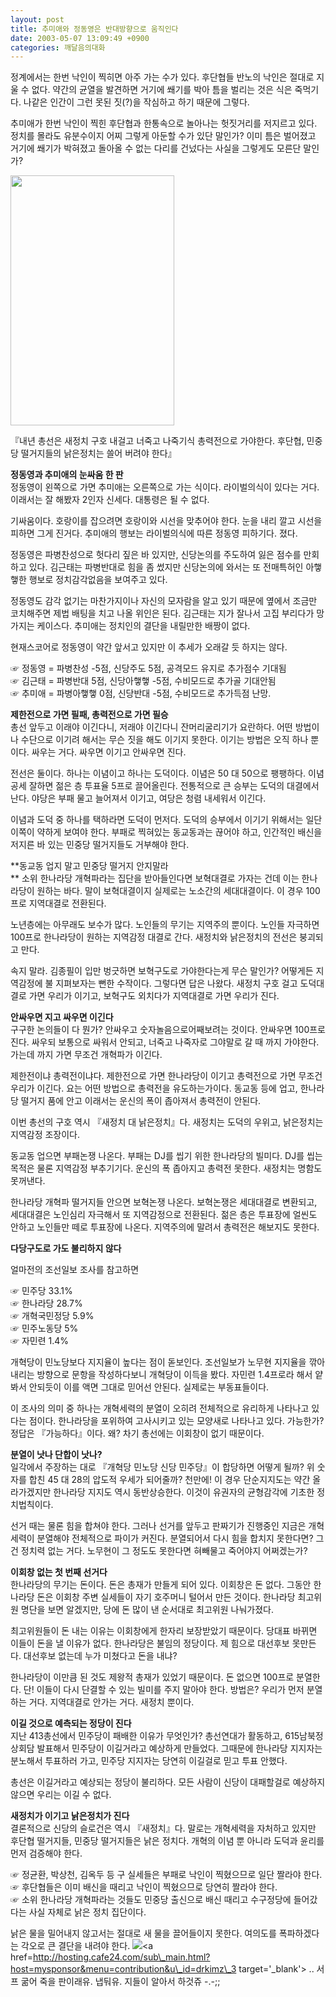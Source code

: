 ```yaml
---
layout: post
title: 추미애와 정동영은 반대방향으로 움직인다
date: 2003-05-07 13:09:49 +0900
categories: 깨달음의대화
---
```

정계에서는 한번 낙인이 찍히면 아주 가는 수가 있다. 후단협들 반노의 낙인은 절대로 지울 수 없다. 약간의 균열을 발견하면 거기에 쐐기를 박아 틈을 벌리는 것은 식은 죽먹기다. 나같은 인간이 그런 못된 짓(?)을 작심하고 하기 때문에 그렇다. 

추미애가 한번 낙인이 찍힌 후단협과 한통속으로 놀아나는 헛짓거리를 저지르고 있다. 정치를 몰라도 유분수이지 어찌 그렇게 아둔할 수가 있단 말인가? 이미 틈은 벌어졌고 거기에 쐐기가 박혀졌고 돌아올 수 없는 다리를 건넜다는 사실을 그렇게도 모른단 말인가?

<img src="http://drkimz.com/technote/board/private/upimg/1052281123.JPG" width="262" height="400" border="0" />

『내년 총선은 새정치 구호 내걸고 너죽고 나죽기식 총력전으로 가야한다. 후단협, 민중당 떨거지들의 낡은정치는 쓸어 버려야 한다』

**정동영과 추미애의 눈싸움 한 판**  
정동영이 왼쪽으로 가면 추미애는 오른쪽으로 가는 식이다. 라이벌의식이 있다는 거다. 이래서는 잘 해봤자 2인자 신세다. 대통령은 될 수 없다. 

기싸움이다. 호랑이를 잡으려면 호랑이와 시선을 맞추어야 한다. 눈을 내리 깔고 시선을 피하면 그게 진거다. 추미애의 행보는 라이벌의식에 따른 정동영 피하기다. 졌다.

정동영은 파병찬성으로 헛다리 짚은 바 있지만, 신당논의를 주도하여 잃은 점수를 만회하고 있다. 김근태는 파병반대로 힘을 좀 썼지만 신당논의에 와서는 또 전매특허인 아&#54671;&#54671;한 행보로 정치감각없음을 보여주고 있다. 

정동영도 감각 없기는 마찬가지이나 자신의 모자람을 알고 있기 때문에 옆에서 조금만 코치해주면 제법 배팅을 치고 나올 위인은 된다. 김근태는 지가 잘나서 고집 부리다가 망가지는 케이스다. 추미애는 정치인의 결단을 내릴만한 배짱이 없다. 

현재스코어로 정동영이 약간 앞서고 있지만 이 추세가 오래갈 듯 하지는 않다. 

☞ 정동영 = 파병찬성 -5점, 신당주도 5점, 공격모드 유지로 추가점수 기대됨  
☞ 김근태 = 파병반대 5점, 신당아&#54671;&#54671; -5점, 수비모드로 추가골 기대안됨  
☞ 추미애 = 파병아&#54671;&#54671; 0점, 신당반대 -5점, 수비모드로 추가득점 난망.

**제한전으로 가면 필패, 총력전으로 가면 필승**  
총선 앞두고 이래야 이긴다니, 저래야 이긴다니 잔머리굴리기가 요란하다. 어떤 방법이나 수단으로 이기려 해서는 무슨 짓을 해도 이기지 못한다. 이기는 방법은 오직 하나 뿐이다. 싸우는 거다. 싸우면 이기고 안싸우면 진다. 

전선은 둘이다. 하나는 이념이고 하나는 도덕이다. 이념은 50 대 50으로 팽팽하다. 이념공세 잘하면 젊은 층 투표율 5프로 끌어올린다. 전통적으로 큰 승부는 도덕의 대결에서 난다. 야당은 부패 물고 늘어져서 이기고, 여당은 청렴 내세워서 이긴다. 

이념과 도덕 중 하나를 택하라면 도덕이 먼저다. 도덕의 승부에서 이기기 위해서는 일단 이쪽이 약하게 보여야 한다. 부패로 찍혀있는 동교동과는 끊어야 하고, 인간적인 배신을 저지른 바 있는 민중당 떨거지들도 거부해야 한다. 

**동교동 업지 말고 민중당 떨거지 안지말라  
** 소위 한나라당 개혁파라는 집단을 받아들인다면 보혁대결로 가자는 건데 이는 한나라당이 원하는 바다. 말이 보혁대결이지 실제로는 노소간의 세대대결이다. 이 경우 100프로 지역대결로 전환된다. 

노년층에는 아무래도 보수가 많다. 노인들의 무기는 지역주의 뿐이다. 노인들 자극하면 100프로 한나라당이 원하는 지역감정 대결로 간다. 새정치와 낡은정치의 전선은 붕괴되고 만다. 

속지 말라. 김종필이 입만 벙긋하면 보혁구도로 가야한다는게 무슨 말인가? 어떻게든 지역감정에 불 지펴보자는 뻔한 수작이다. 그렇다면 답은 나왔다. 새정치 구호 걸고 도덕대결로 가면 우리가 이기고, 보혁구도 외치다가 지역대결로 가면 우리가 진다. 

**안싸우면 지고 싸우면 이긴다**   
구구한 논의들이 다 뭔가? 안싸우고 숫자놀음으로어째보려는 것이다. 안싸우면 100프로 진다. 싸우되 보통으로 싸워서 안되고, 너죽고 나죽자로 그야말로 갈 때 까지 가야한다. 가는데 까지 가면 무조건 개혁파가 이긴다. 

제한전이냐 총력전이냐다. 제한전으로 가면 한나라당이 이기고 총력전으로 가면 무조건 우리가 이긴다. 요는 어떤 방법으로 총력전을 유도하는가이다. 동교동 등에 업고, 한나라당 떨거지 품에 안고 이래서는 운신의 폭이 좁아져서 총력전이 안된다. 

이번 총선의 구호 역시 『새정치 대 낡은정치』다. 새정치는 도덕의 우위고, 낡은정치는 지역감정 조장이다. 

동교동 업으면 부패논쟁 나온다. 부패는 DJ를 씹기 위한 한나라당의 빌미다. DJ를 씹는 목적은 물론 지역감정 부추기기다. 운신의 폭 좁아지고 총력전 못한다. 새정치는 명함도 못꺼낸다. 

한나라당 개혁파 떨거지들 안으면 보혁논쟁 나온다. 보혁논쟁은 세대대결로 변환되고, 세대대결은 노인심리 자극해서 또 지역감정으로 전환된다. 젊은 층은 투표장에 얼씬도 안하고 노인들만 떼로 투표장에 나온다. 지역주의에 말려서 총력전은 해보지도 못한다. 

**다당구도로 가도 불리하지 않다**

얼마전의 조선일보 조사를 참고하면

☞ 민주당 33.1%  
☞ 한나라당 28.7%  
☞ 개혁국민정당 5.9%  
☞ 민주노동당 5%  
☞ 자민련 1.4% 

개혁당이 민노당보다 지지율이 높다는 점이 돋보인다. 조선일보가 노무현 지지율을 깎아내리는 방향으로 문항을 작성하다보니 개혁당이 이득을 봤다. 자민련 1.4프로라 해서 얕봐서 안되듯이 이를 액면 그대로 믿어선 안된다. 실제로는 부동표들이다. 

이 조사의 의미 중 하나는 개혁세력의 분열이 오히려 전체적으로 유리하게 나타나고 있다는 점이다. 한나라당을 포위하여 고사시키고 있는 모양새로 나타나고 있다. 가능한가? 정답은 『가능하다』이다. 왜? 차기 총선에는 이회창이 없기 때문이다.

**분열이 낫나 단합이 낫나?**  
일각에서 주장하는 대로 『개혁당 민노당 신당 민주당』이 합당하면 어떻게 될까? 위 숫자를 합친 45 대 28의 압도적 우세가 되어줄까? 천만에! 이 경우 단순지지도는 약간 올라가겠지만 한나라당 지지도 역시 동반상승한다. 이것이 유권자의 균형감각에 기초한 정치법칙이다. 

선거 때는 물론 힘을 합쳐야 한다. 그러나 선거를 앞두고 판짜기가 진행중인 지금은 개혁세력이 분열해야 전체적으로 파이가 커진다. 분열되어서 다시 힘을 합치지 못한다면? 그건 정치력 없는 거다. 노무현이 그 정도도 못한다면 혀빼물고 죽어야지 어쩌겠는가?

**이회창 없는 첫 번째 선거다**  
한나라당의 무기는 돈이다. 돈은 총재가 만들게 되어 있다. 이회창은 돈 없다. 그동안 한나라당 돈은 이회창 주변 실세들이 자기 호주머니 털어서 만든 것이다. 한나라당 최고위원 명단을 보면 알겠지만, 당에 돈 많이 낸 순서대로 최고위원 나눠가졌다. 

최고위원들이 돈 내는 이유는 이회창에게 한자리 보장받았기 때문이다. 당대표 바뀌면 이들이 돈을 낼 이유가 없다. 한나라당은 불임의 정당이다. 제 힘으로 대선후보 못만든다. 대선후보 없는데 누가 미쳤다고 돈을 내냐? 

한나라당이 이만큼 된 것도 제왕적 총재가 있었기 때문이다. 돈 없으면 100프로 분열한다. 단! 이들이 다시 단결할 수 있는 빌미를 주지 말아야 한다. 방법은? 우리가 먼저 분열하는 거다. 지역대결로 안가는 거다. 새정치 뿐이다. 

**이길 것으로 예측되는 정당이 진다**  
지난 413총선에서 민주당이 패배한 이유가 무엇인가? 총선연대가 활동하고, 615남북정상회담 발표해서 민주당이 이길거라고 예상하게 만들었다. 그때문에 한나라당 지지자는 분노해서 투표하러 가고, 민주당 지지자는 당연히 이길걸로 믿고 투표 안했다. 

총선은 이길거라고 예상되는 정당이 불리하다. 모든 사람이 신당이 대패할걸로 예상하지 않으면 우리는 이길 수 없다. 

**새정치가 이기고 낡은정치가 진다**  
결론적으로 신당의 슬로건은 역시 『새정치』다. 말로는 개혁세력을 자처하고 있지만 후단협 떨거지들, 민중당 떨거지들은 낡은 정치다. 개혁의 이념 뿐 아니라 도덕과 윤리를 먼저 검증해야 한다. 

☞ 정균환, 박상천, 김옥두 등 구 실세들은 부패로 낙인이 찍혔으므로 일단 짤라야 한다.   
☞ 후단협들은 이미 배신을 때리고 낙인이 찍혔으므로 당연히 짤라야 한다.   
☞ 소위 한나라당 개혁파라는 것들도 민중당 출신으로 배신 때리고 수구정당에 들어갔다는 사실 자체로 낡은 정치 집단이다. 

낡은 물을 밀어내지 않고서는 절대로 새 물을 끌어들이지 못한다. 여의도를 폭파하겠다는 각오로 큰 결단을 내려야 한다. <img src=http://drkimz.com/technote/board/private/upimg/1051688224.GIF><a href=http://hosting.cafe24.com/sub\_main.html?host=mysponsor&menu=contribution&u\_id=drkimz\_3 target='\_blank'> .. 서프 굶어 죽을 판이래유. 냅둬유. 지들이 알아서 하것쥬 -.-;;</a>